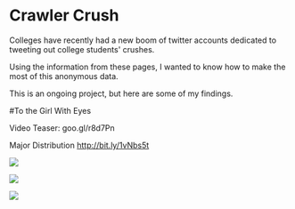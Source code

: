 # Crawler Crush

 

Colleges have recently had a new boom of twitter accounts dedicated to tweeting out college students' crushes. 

Using the information from these pages, I wanted to know how to make the most of this anonymous data.

This is an ongoing project, but here are some of my findings.

#To the Girl With Eyes

Video Teaser: goo.gl/r8d7Pn

Major Distribution http://bit.ly/1vNbs5t


![](http://i.imgur.com/gvHmknZ.png)

![](http://i.imgur.com/n5PDSoD.png)

![](http://i.imgur.com/cD9m1cm.png)
